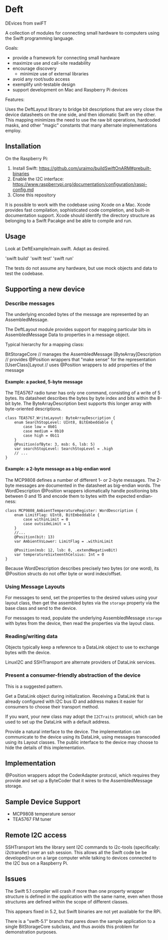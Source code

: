 # Deft

DEvices from swiFT


A collection of modules for connecting small hardware to computers using the Swift programming language.


Goals:
- provide a framework for connecting small hardware
- maximize use and call-site readability
- encourage discovery
  - minimize use of external libraries
- avoid any root/sudo access
- exemplify unit-testable design
- support development on Mac and Raspberry Pi devices


Features:

Uses the DeftLayout library to bridge bit descriptions that are very close the device datasheets on the one side,
and then idiomatic Swift on the other. This mapping minimizes the need to use the raw bit operations, hardcoded masks, and other "magic" constants that many alternate implementations employ.


## Installation

On the Raspberry Pi:
1. Install Swift:
    https://github.com/uraimo/buildSwiftOnARM#prebuilt-binaries
1. Enable the I2C interface:
   https://www.raspberrypi.org/documentation/configuration/raspi-config.md
1. Clone this repository


It is possible to work with the codebase using Xcode on a Mac. Xcode provides fast compilation, sophisticated code completion, and built-in documentation support. Xcode should identify the directory structure as belonging to a Swift Pacakge and be able to compile and run.


## Usage

Look at DeftExample/main.swift. Adapt as desired.

'swift build' 'swift test' 'swift run'

The tests do not assume any hardware, but use mock objects and data to test the codebase.


## Supporting a new device

### Describe messages

The underlying encoded bytes of the message are represented by an AssembledMessage.

The DeftLayout module provides support for mapping particular bits in AssembledMessage Data to properties in a message object.


Typical hierarchy for a mapping class:

BitStorageCore  // manages the AssembledMessage
[ByteArray]Description // provides @Position wrappers that "make sense" for the representation
[UserClass]Layout // uses @Position wrappers to add properties of the message


#### Example: a packed, 5-byte message

The TEA5767 radio tuner has only one command, consisting of a write of 5 bytes. Its datasheet describes the bytes by byte index and bits within the 8-bit byte. The ByteArrayDescription best supports this longer  array with byte-oriented descriptions.

    class TEA5767_WriteLayout: ByteArrayDescription {
        enum SearchStopLevel: UInt8, BitEmbeddable {
            case low = 0b01
            case medium = 0b10
            case high = 0b11
        }
        @Position(ofByte: 3, msb: 6, lsb: 5)
        var searchStopLevel: SearchStopLevel = .high
        // ...
    }

#### Example: a 2-byte message as a big-endian word

The MCP9808 defines a number of different 1- or 2-byte messages. The 2-byte messages are documented in the datasheet as big-endian words. The WordDescription @Position wrappers idiomatically handle positioning bits between 0 and 15 and encode them to bytes with the expected endian-ness:

    class MCP9808_AmbientTemperatureRegister: WordDescription {
        enum LimitFlag: UInt8, BitEmbeddable {
            case withinLimit = 0
            case outsideLimit = 1
        }
        //...
        @Position(bit: 13)
        var AmbientVsLower: LimitFlag = .withinLimit
    
        @Position(msb: 12, lsb: 0, .extendNegativeBit)
        var temperatureSixteenthCelsius: Int = 0
    }

Because WordDescription describes precisely two bytes (or one word), its @Position structs do not offer byte or word index/offset.

### Using Message Layouts

For messages to send, set the properties to the desired values using your layout class, then get the assembled bytes via the `storage` property via the base class and send to the device.

For messages to read, populate the underlying AssembledMessage `storage` with bytes from the device, then read the properties via the layout class.

### Reading/writing data

Objects typically keep a reference to a DataLink object to use to exchange bytes with the device.

LinuxI2C and SSHTransport are alternate providers of DataLink services.

### Present a consumer-friendly abstraction of the device

This is a suggested pattern.

Get a DataLink object during initialization. Receiving a DataLink that is already configured with I2C bus ID and address makes it easier for consumers to choose their transport method.

If you want, your new class may adopt the `I2CTraits` protocol, which can be used to set up the DataLink with a default address.

Provide a natural interface to the device. The implementation can communicate to the device using its DataLink,
using messages transcoded using its Layout classes. The public interface to the device may choose to hide the details
of this implementation.


## Implementation

@Position wrappers adopt the CoderAdapter protocol, which requires they provide and set up a ByteCoder that it wires to the AssembledMessage storage.


## Sample Device Support

- MCP9808 temperature sensor
- TEA5767 FM tuner


## Remote I2C access

SSHTransport lets the library sent I2C commands to i2c-tools (specifically: i2ctransfer) over an ssh session. This allows all the Swift code be be developed/run on a large computer while talking to devices connected to the I2C bus on a Raspberry Pi.


## Issues

The Swift 5.1 compiler will crash if more than one property wrapper structure is defined in the application
with the same name, even when those structures are defined within the scope of different classes.

This appears fixed in 5.2, but Swift binaries are not yet available for the RPi.

There is a "swift-5.1" branch that pares down the sample application to a single BitStorageCore
subclass, and thus avoids this problem for demonstration purposes.
